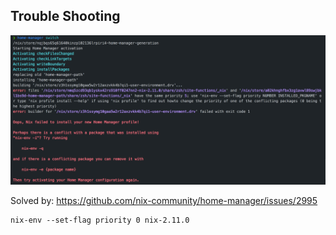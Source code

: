 
## Trouble Shooting
![](./imgs/nix_conflicts.png)

Solved by: https://github.com/nix-community/home-manager/issues/2995
```
nix-env --set-flag priority 0 nix-2.11.0
```
